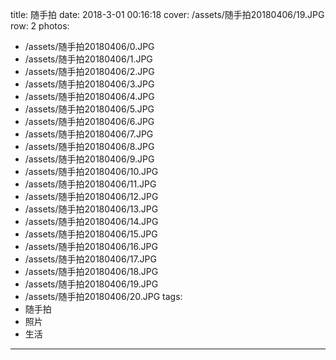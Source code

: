 title: 随手拍
date: 2018-3-01 00:16:18
cover: /assets/随手拍20180406/19.JPG
row: 2
photos:
- /assets/随手拍20180406/0.JPG
- /assets/随手拍20180406/1.JPG
- /assets/随手拍20180406/2.JPG
- /assets/随手拍20180406/3.JPG
- /assets/随手拍20180406/4.JPG
- /assets/随手拍20180406/5.JPG
- /assets/随手拍20180406/6.JPG
- /assets/随手拍20180406/7.JPG
- /assets/随手拍20180406/8.JPG
- /assets/随手拍20180406/9.JPG
- /assets/随手拍20180406/10.JPG
- /assets/随手拍20180406/11.JPG
- /assets/随手拍20180406/12.JPG
- /assets/随手拍20180406/13.JPG
- /assets/随手拍20180406/14.JPG
- /assets/随手拍20180406/15.JPG
- /assets/随手拍20180406/16.JPG
- /assets/随手拍20180406/17.JPG
- /assets/随手拍20180406/18.JPG
- /assets/随手拍20180406/19.JPG
- /assets/随手拍20180406/20.JPG
tags:
- 随手拍
- 照片
- 生活
---

